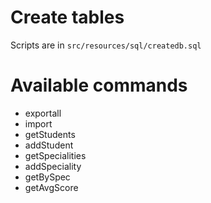 # Create tables

Scripts are in `src/resources/sql/createdb.sql`

# Available commands
 - exportall <output filepath>
 - import <import filepath>
 - getStudents
 - addStudent <name> <score> <speciality id>
 - getSpecialities
 - addSpeciality <name> <description>
 - getBySpec <name>
 - getAvgScore <name>
